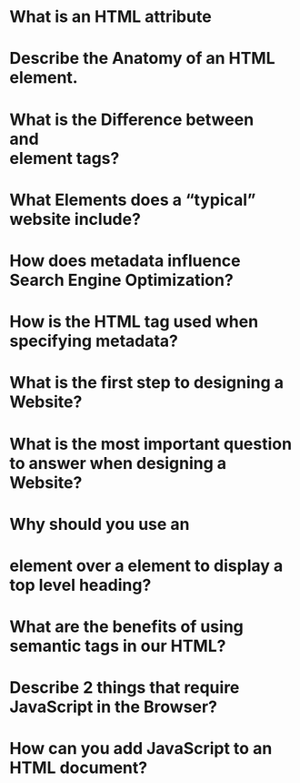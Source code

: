 # What is an HTML attribute

## 

# Describe the Anatomy of an HTML element.


# What is the Difference between <article> and <section> element tags?
# What Elements does a “typical” website include?
# How does metadata influence Search Engine Optimization?
# How is the <meta> HTML tag used when specifying metadata?
# What is the first step to designing a Website?
# What is the most important question to answer when designing a Website?
# Why should you use an <h1> element over a <span> element to display a top level heading?
# What are the benefits of using semantic tags in our HTML?
# Describe 2 things that require JavaScript in the Browser?
# How can you add JavaScript to an HTML document?
